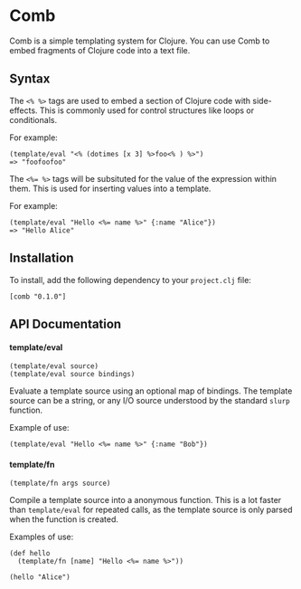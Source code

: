 # Comb

Comb is a simple templating system for Clojure. You can use Comb to embed
fragments of Clojure code into a text file.

## Syntax

The `<% %>` tags are used to embed a section of Clojure code with side-effects.
This is commonly used for control structures like loops or conditionals.

For example:

    (template/eval "<% (dotimes [x 3] %>foo<% ) %>")
    => "foofoofoo"

The `<%= %>` tags will be subsituted for the value of the expression within them.
This is used for inserting values into a template.

For example:

    (template/eval "Hello <%= name %>" {:name "Alice"})
    => "Hello Alice"

## Installation

To install, add the following dependency to your `project.clj` file:

    [comb "0.1.0"]

## API Documentation

#### template/eval 

    (template/eval source)
    (template/eval source bindings)

Evaluate a template source using an optional map of bindings. The template
source can be a string, or any I/O source understood by the standard `slurp`
function.

Example of use:

    (template/eval "Hello <%= name %>" {:name "Bob"})

#### template/fn

    (template/fn args source)

Compile a template source into a anonymous function. This is a lot faster
than `template/eval` for repeated calls, as the template source is only
parsed when the function is created.

Examples of use:

    (def hello
      (template/fn [name] "Hello <%= name %>"))

    (hello "Alice")
